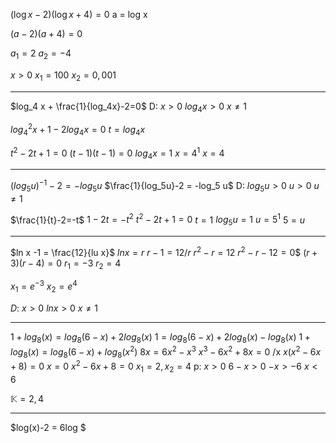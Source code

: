$(\log x-2)(\log x+4) = 0$
a = log x

$(a-2)(a+4)=0$

$a_1 = 2$
$a_2 = -4$


$x>0$
$x_1=100$ 
$x_2 = 0,001$


---


$log_4 x + \frac{1}{log_4x}-2=0$
D: $x > 0$
$log_4 x > 0$
$x \ne 1$

$log_4^2 x + 1 - 2log_4x = 0$
$t= log_4x$

$t^2 -2t + 1 = 0$
$(t-1)(t-1) = 0$
$log_4 x = 1$
$x =4^1$
$x = 4$

---


$(log_5 u)^{-1} -2 = -log_5 u$
$\frac{1}{log_5u}-2 = -log_5 u$
D: 
$log_5u > 0$
$u >0$
$u \ne 1$



$\frac{1}{t}-2=-t$
$1-2t=-t^2$
$t^2-2t+1=0$
$t=1$
$log_5u=1$
$u=5^1$
$5=u$

---


$ln x -1 = \frac{12}{lu x}$
$ln x = r$
$r-1=12/r$
$r^2-r=12$
$r^2-r-12=0$$
$(r+3)(r-4) = 0$
$r_1 = -3$
$r_2 = 4$

$x_1= e^{-3}$
$x_2=e^4$

$D:$
$x >0$
$lnx>0$
$x \ne 1$


---

$1+log_8(x)=log_8(6-x)+2log_8(x)$
$1=log_8(6-x)+2log_8(x) - log_8(x)$
$1+log_8(x) = log_8(6-x)+log_8(x^2)$
$8x=6x^2-x^3$
$x^3-6x^2+8x = 0$  /x
$x(x^2-6x+8) = 0$
$x = 0$
$x^2-6x+8 = 0$
$x_1 = 2, x_2 = 4$
p:
$x > 0$
$6-x > 0$
$-x > -6$
$x < 6$

$\mathbb{K} = {2,4}$


---

$log(x)-2 = 6log $

